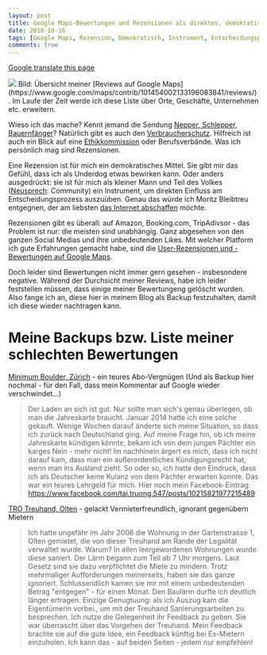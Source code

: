 ```yaml
---
layout: post
title: Google Maps-Bewertungen und Rezensionen als direktes, demokratisches Instrument im Entscheidungsprozess des Community-Volkes
date: 2018-10-16
tags: [Google Maps, Rezension, Demokratisch, Instrument, Entscheidungsprozess, Internet, Community]
comments: true
---
```

[Google translate this page](https://translate.google.com/translate?hl=en&sl=de&tl=en&u=https%3A%2F%2Ftaitruong.github.io%2Fmr-t.org%2F2018%2F10%2F16%2FGoogle-Maps-Rezensionen-als-direktes-demokratisches-Instrument%2F&sandbox=1)

<img class="image fit" src="{{site.baseurl}}/images/2018-10-16-my-google-maps-reviews-and-labels.png">
Bild: Übersicht meiner [Reviews auf Google Maps](https://www.google.com/maps/contrib/101454002133196083841/reviews/). Im Laufe der Zeit werde ich diese Liste über Orte, Geschäfte, Unternehmen etc. erweitern.

Wieso ich das mache? Kennt jemand die Sendung [Nepper, Schlepper, Bauernfänger](https://www.youtube.com/channel/UCney02xptslqrlQCHcOjBEw)? Natürlich gibt es auch den [Verbraucherschutz](https://verbraucherschutz.de). Hilfreich ist auch ein Blick auf eine [Ethikkommission](https://de.wikipedia.org/wiki/Ethikkommission) oder Berufsverbände. Was ich persönlich mag sind Rezensionen.

Eine Rezension ist für mich ein demokratisches Mittel. Sie gibt mir das Gefühl, dass ich als Underdog etwas bewirken kann. Oder anders ausgedrückt: sie ist für mich als kleiner Mann und Teil des Volkes ([Neusprech](https://de.wikipedia.org/wiki/Neusprech): Community) ein Instrument, um direkten Einfluss am Entscheidungsprozess auszuüben. Genau das würde ich Moritz Bleibtreu entgegnen, der am liebsten [das Internet abschaffen](http://www.spiegel.de/panorama/leute/moritz-bleibtreu-will-das-internet-abschaffen-a-1233160.html) möchte.

Rezensionen gibt es überall: auf Amazon, Booking.com, TripAdivsor - das Problem ist nur: die meisten sind unabhängig. Ganz abgesehen von den ganzen Social Medias und ihre unbedeutenden Likes. Mit welcher Platform ich gute Erfahrungen gemacht habe, sind die [User-Rezensionen und -Bewertungen auf Google Maps](https://support.google.com/maps/answer/6230175).


Doch leider sind Bewertungen nicht immer gern gesehen - insbesondere negative. Während der Durchsicht meiner Reviews, habe ich leider feststellen müssen, dass einige meiner Bewertungeng gelöscht wurden. Also fange ich an, diese hier in meinem Blog als Backup festzuhalten, damit ich diese wieder nachtragen kann.

# Meine Backups bzw. Liste meiner schlechten Bewertungen

[Minimum Boulder, Zürich](https://goo.gl/maps/QTBqybvq1eD2) - ein teures Abo-Vergnügen
(Und als Backup hier nochmal - für den Fall, dass mein Kommentar auf Google wieder verschwindet...)
> Der Laden an sich ist gut. Nur sollte man sich's genau überlegen, ob man die Jahreskarte braucht. Januar 2014 hatte ich eine solche gekauft. Wenige Wochen darauf änderte sich meine Situation, so dass ich zurück nach Deutschland ging. Auf meine Frage hin, ob ich meine Jahreskarte kündigen könnte, bekam ich von dem jungen Pächter ein karges Nein - mehr nicht! Im nachhinein ärgert es mich, dass ich nicht darauf kam, dass man ein außerordentliches Kündigungsrecht hat, wenn man ins Ausland zieht. So oder so, ich hatte den Eindruck, dass ich als Deutscher keine Kulanz von dem Pächter erwarten konnte. Das war ein teures Lehrgeld für mich. Hier noch mein Facebook-Eintrag: https://www.facebook.com/tai.truong.547/posts/10215821977215489

[TRO Treuhand, Olten](https://goo.gl/maps/mTTgFYSH8E42) - gelackt Vermieterfreundlich, ignorant gegenübern Mietern
>Ich hatte ungefähr im Jahr 2006 die Wohnung in der Gartenstrasse 1, Olten gemietet, die von dieser Treuhand am Rande der Legalität verwaltet wurde. Warum? In allen leergewordenen Wohnungen wurde diese saniert. Der Lärm begann zum Teil ab 7 Uhr morgens. Laut Gesetz sind sie dazu verpflichtet die Miete zu mindern. Trotz mehrmaliger Aufforderungen meinerseits, haben sie das ganze ignoriert. Schlussendlich kamen sie mir mit einem unbedeutenden Betrag "entgegen" - für einen Monat. Den Baulärm durfte ich deutlich länger ertragen. Einzige Genugtuung: als ich Auszug kam die Eigentümerin vorbei., um mit der Treuhand Sanierungsarbeiten zu besprechen. Ich nutze die Gelegenheit ihr Feedback zu geben. Sie war überrascht über das Vorgehen der Treuhand. Mein Feedback brachte sie auf die gute Idee, ein Feedback künftig bei Ex-Mietern einzuholen. Ich kann das - auf beiden Seiten - jedem nur empfehlen!


